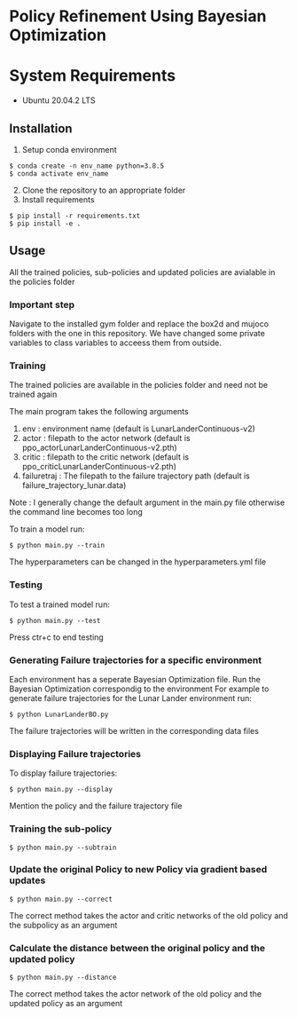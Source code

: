 # Policy Refinement Using Bayesian Optimization

# System Requirements

- Ubuntu 20.04.2 LTS

## Installation

1. Setup conda environment

```
$ conda create -n env_name python=3.8.5
$ conda activate env_name
```
2. Clone the repository to an appropriate folder
3. Install requirements

```
$ pip install -r requirements.txt
$ pip install -e .
```

## Usage

All the trained policies, sub-policies and updated policies are avialable in the policies folder

### Important step

Navigate to the installed gym folder and replace the box2d and mujoco folders with the one in this repository. We have changed some private variables to class variables to acceess them from outside.

### Training

The trained policies are available in the policies folder and need not be trained again

The main program takes the following arguments

1) env : environment name (default is LunarLanderContinuous-v2)
2) actor : filepath to the actor network (default is ppo_actorLunarLanderContinuous-v2.pth)
3) critic : filepath to the critic network (default is ppo_criticLunarLanderContinuous-v2.pth)
4) failuretraj : The filepath to the failure trajectory path (default is failure_trajectory_lunar.data)

Note : I generally change the default argument in the main.py file otherwise the command line becomes too long

To train a model run:

```
$ python main.py --train
```
The hyperparameters can be changed in the hyperparameters.yml file

### Testing

To test a trained model run:

```
$ python main.py --test
```

Press ctr+c to end testing

### Generating Failure trajectories for a specific environment

Each environment has a seperate Bayesian Optimization file. Run the Bayesian Optimization correspondig to the environment
For example to generate failure trajectories for the Lunar Lander environment run:

```
$ python LunarLanderBO.py
```

The failure trajectories will be written in the corresponding data files

### Displaying Failure trajectories

To display failure trajectories:

```
$ python main.py --display
```
Mention the policy and the failure trajectory file

### Training the sub-policy

```
$ python main.py --subtrain
```

### Update the original Policy to new Policy via gradient based updates

```
$ python main.py --correct
```
The correct method takes the actor and critic networks of the old policy and the subpolicy as an argument


### Calculate the distance between the original policy and the updated policy

```
$ python main.py --distance
```

The correct method takes the actor network of the old policy and the updated policy as an argument
